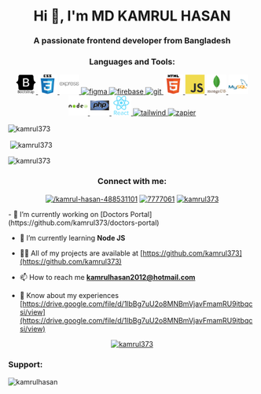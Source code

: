 <h1 align="center">Hi 👋, I'm MD KAMRUL HASAN</h1>
<h3 align="center">A passionate frontend developer from Bangladesh</h3>
<h3 align="center">Languages and Tools:</h3>
<p align="center"> <a href="https://getbootstrap.com" target="_blank" rel="noreferrer"> <img src="https://raw.githubusercontent.com/devicons/devicon/master/icons/bootstrap/bootstrap-plain-wordmark.svg" alt="bootstrap" width="40" height="40"/> </a> <a href="https://www.w3schools.com/css/" target="_blank" rel="noreferrer"> <img src="https://raw.githubusercontent.com/devicons/devicon/master/icons/css3/css3-original-wordmark.svg" alt="css3" width="40" height="40"/> </a> <a href="https://expressjs.com" target="_blank" rel="noreferrer"> <img src="https://raw.githubusercontent.com/devicons/devicon/master/icons/express/express-original-wordmark.svg" alt="express" width="40" height="40"/> </a> <a href="https://www.figma.com/" target="_blank" rel="noreferrer"> <img src="https://www.vectorlogo.zone/logos/figma/figma-icon.svg" alt="figma" width="40" height="40"/> </a> <a href="https://firebase.google.com/" target="_blank" rel="noreferrer"> <img src="https://www.vectorlogo.zone/logos/firebase/firebase-icon.svg" alt="firebase" width="40" height="40"/> </a> <a href="https://git-scm.com/" target="_blank" rel="noreferrer"> <img src="https://www.vectorlogo.zone/logos/git-scm/git-scm-icon.svg" alt="git" width="40" height="40"/> </a> <a href="https://www.w3.org/html/" target="_blank" rel="noreferrer"> <img src="https://raw.githubusercontent.com/devicons/devicon/master/icons/html5/html5-original-wordmark.svg" alt="html5" width="40" height="40"/> </a> <a href="https://developer.mozilla.org/en-US/docs/Web/JavaScript" target="_blank" rel="noreferrer"> <img src="https://raw.githubusercontent.com/devicons/devicon/master/icons/javascript/javascript-original.svg" alt="javascript" width="40" height="40"/> </a> <a href="https://www.mongodb.com/" target="_blank" rel="noreferrer"> <img src="https://raw.githubusercontent.com/devicons/devicon/master/icons/mongodb/mongodb-original-wordmark.svg" alt="mongodb" width="40" height="40"/> </a> <a href="https://www.mysql.com/" target="_blank" rel="noreferrer"> <img src="https://raw.githubusercontent.com/devicons/devicon/master/icons/mysql/mysql-original-wordmark.svg" alt="mysql" width="40" height="40"/> </a> <a href="https://nodejs.org" target="_blank" rel="noreferrer"> <img src="https://raw.githubusercontent.com/devicons/devicon/master/icons/nodejs/nodejs-original-wordmark.svg" alt="nodejs" width="40" height="40"/> </a> <a href="https://www.php.net" target="_blank" rel="noreferrer"> <img src="https://raw.githubusercontent.com/devicons/devicon/master/icons/php/php-original.svg" alt="php" width="40" height="40"/> </a> <a href="https://reactjs.org/" target="_blank" rel="noreferrer"> <img src="https://raw.githubusercontent.com/devicons/devicon/master/icons/react/react-original-wordmark.svg" alt="react" width="40" height="40"/> </a> <a href="https://tailwindcss.com/" target="_blank" rel="noreferrer"> <img src="https://www.vectorlogo.zone/logos/tailwindcss/tailwindcss-icon.svg" alt="tailwind" width="40" height="40"/> </a> <a href="https://zapier.com" target="_blank" rel="noreferrer"> <img src="https://www.vectorlogo.zone/logos/zapier/zapier-icon.svg" alt="zapier" width="40" height="40"/> </a> </p>
<p><img align="center" src="https://github-readme-stats.vercel.app/api/top-langs?username=kamrul373&show_icons=true&locale=en&layout=compact" alt="kamrul373" /></p>

<p>&nbsp;<img align="center" src="https://github-readme-stats.vercel.app/api?username=kamrul373&show_icons=true&locale=en" alt="kamrul373" /></p>

<p><img align="center" src="https://github-readme-streak-stats.herokuapp.com/?user=kamrul373&" alt="kamrul373" /></p>
<h3 align="center">Connect with me:</h3>
<p align="center">
<a href="https://linkedin.com/in//kamrul-hasan-488531101" target="blank"><img align="center" src="https://raw.githubusercontent.com/rahuldkjain/github-profile-readme-generator/master/src/images/icons/Social/linked-in-alt.svg" alt="/kamrul-hasan-488531101" height="30" width="40" /></a>
<a href="https://stackoverflow.com/users/7777061" target="blank"><img align="center" src="https://raw.githubusercontent.com/rahuldkjain/github-profile-readme-generator/master/src/images/icons/Social/stack-overflow.svg" alt="7777061" height="30" width="40" /></a>
<a href="https://fb.com/kamrul373" target="blank"><img align="center" src="https://raw.githubusercontent.com/rahuldkjain/github-profile-readme-generator/master/src/images/icons/Social/facebook.svg" alt="kamrul373" height="30" width="40" /></a>
</p>
- 🔭 I’m currently working on [Doctors Portal](https://github.com/kamrul373/doctors-portal)

- 🌱 I’m currently learning **Node JS**

- 👨‍💻 All of my projects are available at [https://github.com/kamrul373](https://github.com/kamrul373)

- 📫 How to reach me **kamrulhasan2012@hotmail.com**

- 📄 Know about my experiences [https://drive.google.com/file/d/1lbBg7uU2o8MNBmVjavFmamRU9itbqcsi/view](https://drive.google.com/file/d/1lbBg7uU2o8MNBmVjavFmamRU9itbqcsi/view)


<p align="center"> <a href="https://github.com/ryo-ma/github-profile-trophy"><img src="https://github-profile-trophy.vercel.app/?username=kamrul373" alt="kamrul373" /></a> </p>

<h3 align="left">Support:</h3>
<p><a href="https://www.buymeacoffee.com/kamrulhasan"> <img align="left" src="https://cdn.buymeacoffee.com/buttons/v2/default-yellow.png" height="50" width="210" alt="kamrulhasan" /></a></p><br><br>


